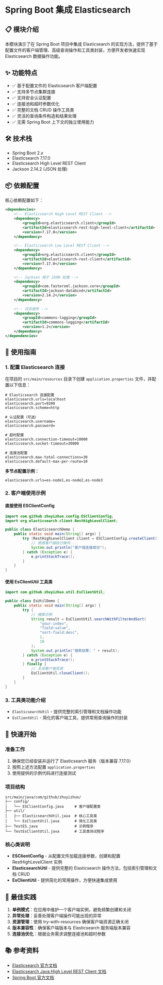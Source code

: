 # Spring Boot 集成 Elasticsearch

## 📋 模块介绍

本模块演示了在 Spring Boot 项目中集成 Elasticsearch 的实现方法，提供了基于配置文件的客户端管理、高级查询操作和工具类封装，方便开发者快速实现 Elasticsearch 数据操作功能。

## ✨ 功能特点

- ✅ 基于配置文件的 Elasticsearch 客户端配置
- ✅ 支持多节点集群连接
- ✅ 支持安全认证配置
- ✅ 连接池和超时参数优化
- ✅ 完整的文档 CRUD 操作工具类
- ✅ 灵活的查询条件构造和结果处理
- ✅ 无需 Spring Boot 上下文的独立使用能力

## 🛠 技术栈

- Spring Boot 2.x
- Elasticsearch 7.17.0
- Elasticsearch High Level REST Client
- Jackson 2.14.2 (JSON 处理)

## 📦 依赖配置

核心依赖配置如下：

```xml
<dependencies>
    <!-- Elasticsearch High Level REST Client -->
    <dependency>
        <groupId>org.elasticsearch.client</groupId>
        <artifactId>elasticsearch-rest-high-level-client</artifactId>
        <version>7.17.0</version>
    </dependency>
    
    <!-- Elasticsearch Low Level REST Client -->
    <dependency>
        <groupId>org.elasticsearch.client</groupId>
        <artifactId>elasticsearch-rest-client</artifactId>
        <version>7.17.0</version>
    </dependency>
    
    <!-- Jackson 用于 JSON 处理 -->
    <dependency>
        <groupId>com.fasterxml.jackson.core</groupId>
        <artifactId>jackson-databind</artifactId>
        <version>2.14.2</version>
    </dependency>
    
    <!-- 日志组件 -->
    <dependency>
        <groupId>commons-logging</groupId>
        <artifactId>commons-logging</artifactId>
        <version>1.2</version>
    </dependency>
</dependencies>
```

## 🔧 使用指南

### 1. 配置 Elasticsearch 连接

在项目的 `src/main/resources` 目录下创建 `application.properties` 文件，并配置以下信息：

```properties
# Elasticsearch 连接配置
elasticsearch.urls=localhost
elasticsearch.port=9200
elasticsearch.scheme=http

# 认证配置（可选）
elasticsearch.username=
elasticsearch.password=

# 超时配置
elasticsearch.connection-timeout=10000
elasticsearch.socket-timeout=30000

# 连接池配置
elasticsearch.max-total-connections=30
elasticsearch.default-max-per-route=10
```

**多节点配置示例：**
```properties
elasticsearch.urls=es-node1,es-node2,es-node3
```

### 2. 客户端使用示例

#### 直接使用 ESClientConfig

```java
import com.github.zhuyizhuo.config.ESClientConfig;
import org.elasticsearch.client.RestHighLevelClient;

public class ElasticsearchDemo {
    public static void main(String[] args) {
        try (RestHighLevelClient client = ESClientConfig.createClient()) {
            // 使用客户端执行操作...
            System.out.println("客户端连接成功");
        } catch (Exception e) {
            e.printStackTrace();
        }
    }
}
```

#### 使用 EsClientUtil 工具类

```java
import com.github.zhuyizhuo.util.EsClientUtil;

public class EsUtilDemo {
    public static void main(String[] args) {
        try {
            // 搜索示例
            String result = EsClientUtil.searchWithFilterAndSort(
                "your-index", 
                "field:value", 
                "sort-field:desc", 
                1, 
                10
            );
            System.out.println("搜索结果: " + result);
        } catch (Exception e) {
            e.printStackTrace();
        } finally {
            // 关闭客户端资源
            EsClientUtil.closeClient();
        }
    }
}
```

### 3. 工具类功能介绍

- `ElasticsearchUtil` - 提供完整的索引管理和文档操作功能
- `EsClientUtil` - 简化的客户端工具，提供常用查询操作的封装

## 🚀 快速开始

### 准备工作

1. 确保您已经安装并运行了 Elasticsearch 服务（版本兼容 7.17.0）
2. 按照上述方法配置 `application.properties`
3. 使用提供的示例代码进行连接测试

### 项目结构

```
src/main/java/com/github/zhuyizhuo/
├── config/
│   └── ESClientConfig.java     # 客户端配置类
├── util/
│   ├── ElasticsearchUtil.java  # 核心工具类
│   └── EsClientUtil.java       # 简化工具类
├── TestES.java                 # 示例程序
└── TestEsClientUtil.java       # 工具类测试程序
```

### 核心类说明

- **ESClientConfig** - 从配置文件加载连接参数，创建和配置 RestHighLevelClient 实例
- **ElasticsearchUtil** - 提供完整的 Elasticsearch 操作方法，包括索引管理和文档 CRUD
- **EsClientUtil** - 提供简化的常用操作，方便快速集成使用

## 📝 最佳实践

1. **单例模式**：在应用中维护一个客户端实例，避免频繁创建和关闭
2. **异常处理**：妥善处理客户端操作可能出现的异常
3. **资源管理**：使用 try-with-resources 确保客户端资源正确关闭
4. **版本兼容性**：确保客户端版本与 Elasticsearch 服务端版本兼容
5. **连接池优化**：根据业务需求调整连接池和超时参数

## 📚 参考资料

- [Elasticsearch 官方文档](https://www.elastic.co/guide/en/elasticsearch/reference/current/index.html)
- [Elasticsearch Java High Level REST Client 文档](https://www.elastic.co/guide/en/elasticsearch/client/java-rest/current/java-rest-high.html)
- [Spring Boot 官方文档](https://docs.spring.io/spring-boot/docs/current/reference/htmlsingle/)
